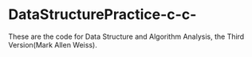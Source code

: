 # DataStructurePractice-c-c-
These are the code for Data Structure and Algorithm Analysis, the Third Version(Mark Allen Weiss).
